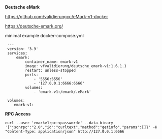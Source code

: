 **Deutsche eMark**

https://github.com/validierungcc/eMark-v1-docker

https://deutsche-emark.org/


minimal example docker-compose.yml

     ---
     version: '3.9'
     services:
         emark:
             container_name: emark-v1
             image: vfvalidierung/deutsche_emark-v1:1.6.1.1
             restart: unless-stopped
             ports:
                 - '5556:5556'
                 - '127.0.0.1:6666:6666'
             volumes:
                 - 'emark-v1:/emark/.eMark'

     volumes:
        emark-v1:


**RPC Access**

    curl --user 'emarkv1rpc:<password>' --data-binary '{"jsonrpc":"2.0","id":"curltext","method":"getinfo","params":[]}' -H "Content-Type: application/json" http://127.0.0.1:6666
